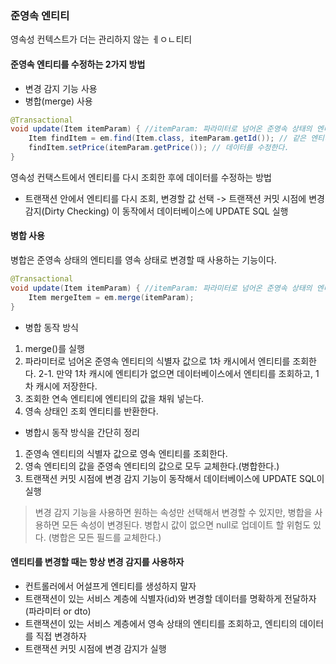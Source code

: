 ### 준영속 엔티티

영속성 컨텍스트가 더는 관리하지 않는 ㅔㅇㄴ티티

#### 준영속 엔티티를 수정하는 2가지 방법

- 변경 감지 기능 사용
- 병합(merge) 사용

```java
@Transactional
void update(Item itemParam) { //itemParam: 파라미터로 넘어온 준영속 상태의 엔티티
    Item findItem = em.find(Item.class, itemParam.getId()); // 같은 엔티티를 조회
    findItem.setPrice(itemParam.getPrice()); // 데이터를 수정한다.
}
```

영속성 컨택스트에서 엔티티를 다시 조회한 후에 데이터를 수정하는 방법

- 트랜잭션 안에서 엔티티를 다시 조회, 변경할 값 선택 -> 트랜잭션 커밋 시점에 변경 감지(Dirty Checking)
  이 동작에서 데이터베이스에 UPDATE SQL 실행

#### 병합 사용

병합은 준영속 상태의 엔티티를 영속 상태로 변경할 때 사용하는 기능이다.

```java
@Transactional
void update(Item itemParam) { //itemParam: 파라미터로 넘어온 준영속 상태의 엔티티
    Item mergeItem = em.merge(itemParam);
}
```

- 병합 동작 방식

1. merge()를 실행
2. 파라미터로 넘어온 준영속 엔티티의 식별자 값으로 1차 캐시에서 엔티티를 조회한다.
   2-1. 만약 1차 캐시에 엔티티가 없으면 데이터베이스에서 엔티티를 조회하고, 1차 캐시에 저장한다.
3. 조회한 연속 엔티티에 엔티티의 값을 채워 넣는다.
4. 영속 상태인 조회 엔티티를 반환한다.

- 병합시 동작 방식을 간단히 정리

1. 준영속 엔티티의 식별자 값으로 영속 엔티티를 조회한다.
2. 영속 엔티티의 값을 준영속 엔티티의 값으로 모두 교체한다.(병합한다.)
3. 트랜잭션 커밋 시점에 변경 감지 기능이 동작해서 데이터베이스에 UPDATE SQL이 실행

> 변경 감지 기능을 사용하면 원하는 속성만 선택해서 변경할 수 있지만, 병합을 사용하면 모든 속성이 변경된다. 병합시 값이 없으면 null로 업데이트 할 위험도 있다. (병합은 모든 필드를 교체한다.)

#### 엔티티를 변경할 때는 항상 변경 감지를 사용하자

- 컨트롤러에서 어설프게 엔티티를 생성하지 말자
- 트랜잭션이 있는 서비스 계층에 식별자(id)와 변경할 데이터를 명확하게 전달하자(파라미터 or dto)
- 트랜잭션이 있는 서비스 계층에서 영속 상태의 엔티티를 조회하고, 엔티티의 데이터를 직접 변경하자
- 트랜잭션 커밋 시점에 변경 감지가 실행
